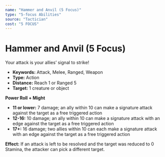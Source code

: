 ```yaml
---
name: "Hammer and Anvil (5 Focus)"
type: "5-focus Abilities"
source: "Tactician"
cost: "5 FOCUS"
---
```


# Hammer and Anvil (5 Focus)

Your attack is your allies’ signal to strike!

- **Keywords:** Attack, Melee, Ranged, Weapon
- **Type:** Action
- **Distance:** Reach 1 or Ranged 5
- **Target:** 1 creature or object

**Power Roll + Might**

- **11 or lower:** 7 damage; an ally within 10 can make a signature attack against the target as a free triggered action
- **12-16:** 10 damage; an ally within 10 can make a signature attack with an edge against the target as a free triggered action
- **17+:** 16 damage; two allies within 10 can each make a signature attack with an edge against the target as a free triggered action

**Effect:** If an attack is left to be resolved and the target was reduced to 0 Stamina, the attacker can pick a different target.
